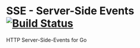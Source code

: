 # SSE - Server-Side Events [![Build Status](https://travis-ci.org/julienschmidt/sse.svg)](https://travis-ci.org/julienschmidt/sse)
HTTP Server-Side-Events for Go
